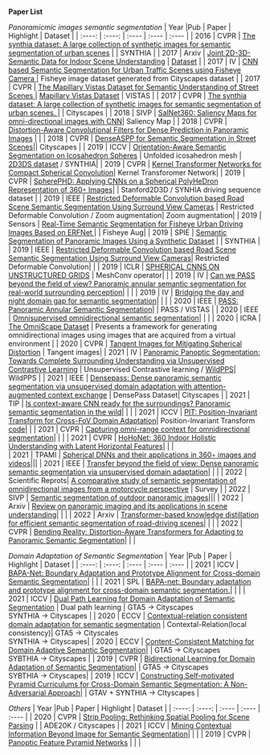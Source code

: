 **Paper List**

*Panoramicmic images semantic segmentation*
|  Year   |Pub |  Paper  | Highlight | Dataset |
|  :----:   | :----: | :---- | :---- | :---- |
| 2016 | CVPR | [The synthia dataset: A large collection of synthetic images for semantic segmentation of urban scenes](https://www.cv-foundation.org/openaccess/content_cvpr_2016/papers/Ros_The_SYNTHIA_Dataset_CVPR_2016_paper.pdf) | | SYNTHIA |
| 2017 | Arxiv | [Joint 2D-3D-Semantic Data for Indoor Scene Understanding](https://arxiv.org/pdf/1702.01105.pdf) | [Dataset](http://3dsemantics.stanford.edu/) | 
| 2017 | IV | [CNN based Semantic Segmentation for Urban Traffic Scenes using Fisheye Camera ](https://www.researchgate.net/profile/Liuyuan-Deng/publication/318805934_CNN_based_semantic_segmentation_for_urban_traffic_scenes_using_fisheye_camera/links/5a0ff370458515cc5aa6ad83/CNN-based-semantic-segmentation-for-urban-traffic-scenes-using-fisheye-camera.pdf) | Fisheye image dataset generated from Cityscapes dataset |
| 2017 | CVPR | [The Mapillary Vistas Dataset for Semantic Understanding of Street Scenes ](https://openaccess.thecvf.com/content_ICCV_2017/papers/Neuhold_The_Mapillary_Vistas_ICCV_2017_paper.pdf)| [Mapillary Vistas Dataset]() | VISTAS |
| 2017 | CVPR | [The synthia dataset: A large collection of synthetic images for semantic segmentation of urban scenes. ](https://openaccess.thecvf.com/content_cvpr_2017/papers/Pohlen_Full-Resolution_Residual_Networks_CVPR_2017_paper.pdf)| | Cityscapes |
| 2018 | SIVP | [SalNet360: Saliency Maps for omni-directional images with CNN](https://arxiv.org/pdf/1709.06505.pdf)| Saliency Map |
| 2018 | CVPR | [Distortion-Aware Convolutional Filters for Dense Prediction in Panoramic Images](https://openaccess.thecvf.com/content_ECCV_2018/papers/Keisuke_Tateno_Distortion-Aware_Convolutional_Filters_ECCV_2018_paper.pdf) | | 
| 2018 | CVPR | [DenseASPP for Semantic Segmentation in Street Scenes](https://openaccess.thecvf.com/content_cvpr_2018/papers/Yang_DenseASPP_for_Semantic_CVPR_2018_paper.pdf)|| Cityscapes |
| 2019 | ICCV | [Orientation-Aware Semantic Segmentation on Icosahedron Spheres](https://openaccess.thecvf.com/content_ICCV_2019/papers/Zhang_Orientation-Aware_Semantic_Segmentation_on_Icosahedron_Spheres_ICCV_2019_paper.pdf) | Unfolded icosahedron mesh | [2D3DS dataset](https://arxiv.org/pdf/1702.01105.pdf) / SYNTHIA| 
| 2019 | CVPR | [Kernel Transformer Networks for Compact Spherical Convolution](https://openaccess.thecvf.com/content_CVPR_2019/papers/Su_Kernel_Transformer_Networks_for_Compact_Spherical_Convolution_CVPR_2019_paper.pdf)| Kernel Transforomer Network|
| 2019 | CVPR | [SpherePHD: Applying CNNs on a Spherical PolyHeDron Representation of 360◦ Images](https://openaccess.thecvf.com/content_CVPR_2019/papers/Lee_SpherePHD_Applying_CNNs_on_a_Spherical_PolyHeDron_Representation_of_360deg_CVPR_2019_paper.pdf)| | Stanford2D3D / SYNHIA driving sequence dataset | 
| 2019 | IEEE | [Restricted Deformable Convolution based Road Scene Semantic Segmentation Using Surround View Cameras](https://arxiv.org/pdf/1801.00708.pdf) | Restricted Deformable Convolution / Zoom augmentation| Zoom augmentation|
| 2019 | Sensors | [Real-Time Semantic Segmentation for Fisheye Urban Driving Images Based on ERFNet ](https://www.mdpi.com/1424-8220/19/3/503/htm) | | Fisheye Aug|
| 2019 | SPIE | [Semantic Segmentation of Panoramic Images Using a Synthetic Dataset](https://arxiv.org/pdf/1909.00532.pdf) | | SYNTHIA |
| 2019 | IEEE | [Restricted Deformable Convolution based Road Scene Semantic Segmentation Using Surround View Cameras](https://arxiv.org/pdf/1801.00708.pdf)| Restricted Deformable Convolution| |
| 2019 | ICLR | [SPHERICAL CNNS ON UNSTRUCTURED GRIDS](https://arxiv.org/pdf/1901.02039.pdf) | MeshConv operator| |
| 2019 | IV | [Can we PASS beyond the field of view? Panoramic annular semantic segmentation for real-world surrounding perception](https://robesafe.es/personal/bergasa/papers/IV2019_Kailun.pdf)| | |
| 2019 | IV | [Bridging the day and night domain gap for semantic segmentation](https://www.researchgate.net/profile/Kailun-Yang/publication/335497975_Bridging_the_Day_and_Night_Domain_Gap_for_Semantic_Segmentation/links/5d6b9a42458515088604c67c/Bridging-the-Day-and-Night-Domain-Gap-for-Semantic-Segmentation.pdf)| | |
| 2020 | IEEE | [PASS: Panoramic Annular Semantic Segmentation](https://ieeexplore.ieee.org/stamp/stamp.jsp?tp=&arnumber=8835049)| | PASS / VISTAS |
| 2020 | IEEE | [Omnisupervised omnidirectional semantic segmentation](https://www.researchgate.net/profile/Kailun-Yang/publication/345419595_Omnisupervised_Omnidirectional_Semantic_Segmentation/links/609daf06458515c2658cb643/Omnisupervised-Omnidirectional-Semantic-Segmentation.pdf)| | | 
| 2020 | ICRA | [The OmniScape Dataset](http://honeine.fr/paul/publi/20.icra.pdf) | Presents a framework for generating omnidirectional images using images that are acquired from a virtual environment |
| 2020 | CVPR | [Tangent Images for Mitigating Spherical Distortion](https://openaccess.thecvf.com/content_CVPR_2020/papers/Eder_Tangent_Images_for_Mitigating_Spherical_Distortion_CVPR_2020_paper.pdf) | Tangent images|
| 2021 | IV | [Panoramic Panoptic Segmentation: Towards Complete Surrounding Understanding via Unsupervised Contrastive Learning](https://arxiv.org/pdf/2103.00868.pdf) | Unsupervised Contrastive learning / [WildPPS](https://github.com/alexanderjaus/PPS)| WildPPS |
| 2021 | IEEE | [Densepass: Dense panoramic semantic segmentation via unsupervised domain adaptation with attention-augmented context exchange](https://arxiv.org/pdf/2108.06383.pdf) | DensePass Dataset| Cityscapes | 
| 2021 | TIP | [Is context-aware CNN ready for the surroundings? Panoramic semantic segmentation in the wild](http://www.yangkailun.com/publications/tip2021_kailun.pdf)| | |
| 2021 | ICCV | [PIT: Position-Invariant Transform for Cross-FoV Domain Adaptation](https://openaccess.thecvf.com/content/ICCV2021/papers/Gu_PIT_Position-Invariant_Transform_for_Cross-FoV_Domain_Adaptation_ICCV_2021_paper.pdf)| Position-Invariant Transform [code](https://github.com/sheepooo/)| |
| 2021 | CVPR | [Capturing omni-range context for omnidirectional segmentation](http://openaccess.thecvf.com/content/CVPR2021/papers/Yang_Capturing_Omni-Range_Context_for_Omnidirectional_Segmentation_CVPR_2021_paper.pdf)| | |
| 2021 | CVPR | [HoHoNet: 360 Indoor Holistic Understanding with Latent Horizontal Features](https://openaccess.thecvf.com/content/CVPR2021/papers/Sun_HoHoNet_360_Indoor_Holistic_Understanding_With_Latent_Horizontal_Features_CVPR_2021_paper.pdf)| | |  
| 2021 | TPAMI | [Spherical DNNs and their applications in 360◦ images and videos](https://ieeexplore.ieee.org/abstract/document/9497715/)|||
| 2021 | IEEE | [Transfer beyond the field of view: Dense panoramic semantic segmentation via unsupervised domain adaptation](https://arxiv.org/pdf/2110.11062)| | |
| 2022 | Scientific Reprots| [A comparative study of semantic segmentation of omnidirectional images from a motorcycle perspective](https://www.nature.com/articles/s41598-022-08466-9) | Survey |
| 2022 | SIVP | [Semantic segmentation of outdoor panoramic images](https://www.researchgate.net/profile/Yalin-Bastanlar/publication/353911140_Semantic_segmentation_of_outdoor_panoramic_images/links/622a7a993c53d31ba4b90870/Semantic-segmentation-of-outdoor-panoramic-images.pdf)|||
| 2022 | Arxiv | [Review on panoramic imaging and its applications in scene understanding](https://arxiv.org/pdf/2205.05570)| | |
| 2022 | Arxiv | [Transformer-based knowledge distillation for efficient semantic segmentation of road-driving scenes](https://arxiv.org/pdf/2202.13393)| | |
| 2022 | CVPR | [Bending Reality: Distortion-Aware Transformers for Adapting to Panoramic Semantic Segmentation](https://openaccess.thecvf.com/content/CVPR2022/papers/Zhang_Bending_Reality_Distortion-Aware_Transformers_for_Adapting_to_Panoramic_Semantic_Segmentation_CVPR_2022_paper.pdf)| | |


*Domain Adaptation of Semantic Segmentation*
|  Year   |Pub |  Paper  | Highlight | Dataset |
|  :----:   | :----: | :---- | :---- | :---- |
| 2021 | ICCV | [BAPA-Net: Boundary Adaptation and Prototype Alignment for Cross-domain Semantic Segmentation](https://openaccess.thecvf.com/content/ICCV2021/papers/Liu_BAPA-Net_Boundary_Adaptation_and_Prototype_Alignment_for_Cross-Domain_Semantic_Segmentation_ICCV_2021_paper.pdf)| | |
| 2021 | SPL | [BAPA-net: Boundary adaptation and prototype alignment for cross-domain semantic segmentation.](https://ieeexplore.ieee.org/stamp/stamp.jsp?tp=&arnumber=9406330)| | |
| 2021 | ICCV | [Dual Path Learning for Domain Adaptation of Semantic Segmentation](https://openaccess.thecvf.com/content/ICCV2021/papers/Cheng_Dual_Path_Learning_for_Domain_Adaptation_of_Semantic_Segmentation_ICCV_2021_paper.pdf) | Dual path learning | GTA5 -> Cityscapes <br /> SYNTHIA -> Cityscapes |
| 2020 | ECCV | [Contextual-relation consistent domain adaptation for semantic segmentation](https://arxiv.org/pdf/2007.02424.pdf) | Contextal-Relation(local consistency)| GTA5 -> Cityscales <br /> SYNTHIA -> Cityscapes|
| 2020 | ECCV | [Content-Consistent Matching for Domain Adaptive Semantic Segmentation](https://opus.lib.uts.edu.au/bitstream/10453/148727/2/ECCV20-camera-ready.pdf)| | GTA5 -> Cityscapes <br /> SYBTHIA -> Cityscapes | 
| 2019 | CVPR | [Bidirectional Learning for Domain Adaptation of Semantic Segmentation](https://openaccess.thecvf.com/content_CVPR_2019/papers/Li_Bidirectional_Learning_for_Domain_Adaptation_of_Semantic_Segmentation_CVPR_2019_paper.pdf)| |  GTA5 -> Cityscapes <br /> SYBTHIA -> Cityscapes|
| 2019 | ICCV | [Constructing Self-motivated Pyramid Curriculums for Cross-Domain Semantic Segmentation: A Non-Adversarial Approach](https://openaccess.thecvf.com/content_ICCV_2019/papers/Lian_Constructing_Self-Motivated_Pyramid_Curriculums_for_Cross-Domain_Semantic_Segmentation_A_Non-Adversarial_ICCV_2019_paper.pdf)| | GTAV + SYNTHIA -> CItyscapes |

*Others*
|  Year   |Pub |  Paper  | Highlight | Dataset |
|  :----:   | :----: | :---- | :---- | :---- |
| 2020 | CVPR | [Strip Pooling: Rethinking Spatial Pooling for Scene Parsing](https://openaccess.thecvf.com/content_CVPR_2020/papers/Hou_Strip_Pooling_Rethinking_Spatial_Pooling_for_Scene_Parsing_CVPR_2020_paper.pdf) | | ADE20K / Cityscapes | 
| 2021 | ICCV | [Mining Contextual Information Beyond Image for Semantic Segmentation](https://openaccess.thecvf.com/content/ICCV2021/papers/Jin_Mining_Contextual_Information_Beyond_Image_for_Semantic_Segmentation_ICCV_2021_paper.pdf)| | |
| 2019 | CVPR | [Panoptic Feature Pyramid Networks](https://openaccess.thecvf.com/content_CVPR_2019/papers/Kirillov_Panoptic_Feature_Pyramid_Networks_CVPR_2019_paper.pdf) | | |
